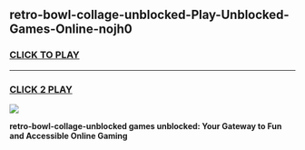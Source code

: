 
## retro-bowl-collage-unblocked-Play-Unblocked-Games-Online-nojh0
<h3>
<a href="https://premium76.site?title=retro-bowl-collage-unblocked&ref=25A">CLICK TO PLAY</a></h3>
<hr>

<h3>
<a href="https://premium76.site?title=retro-bowl-collage-unblocked&ref=25A">CLICK 2 PLAY</a>
  
</h3>

<a href="https://premium76.site?title=retro-bowl-collage-unblocked&ref=25A"><img src="https://clearcache.store/games.png"></a>


**retro-bowl-collage-unblocked games unblocked: Your Gateway to Fun and Accessible Online Gaming**
